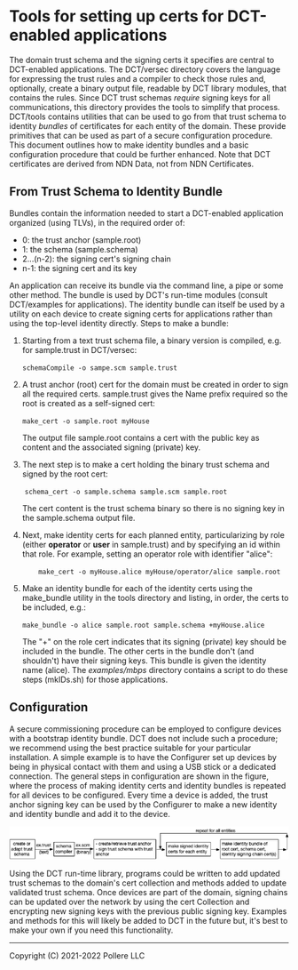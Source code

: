 # Tools for setting up certs for DCT-enabled applications

The domain trust schema and the signing certs it specifies are central to DCT-enabled applications. The DCT/versec directory covers the language for expressing the trust rules and a compiler to check those rules and, optionally, create a binary output file, readable by DCT library modules, that contains the rules. Since DCT trust schemas *require* signing keys for all communications, this directory provides the tools to simplify that process. DCT/tools contains utilities that can be used to go from that trust schema to identity *bundles* of certificates for each entity of the domain. These provide primitives that can be used as part of a secure configuration procedure. This document outlines how to make identity bundles and a basic configuration procedure that could be further enhanced. Note that DCT certificates are derived from NDN Data, not from NDN Certificates.

## From Trust Schema to Identity Bundle

Bundles contain the information needed to start a DCT-enabled application organized (using TLVs), in the required order of:

- 0: the trust anchor (sample.root)
- 1: the schema (sample.schema)
- 2...(n-2): the signing cert's signing chain
- n-1: the signing cert and its key

An application can receive its bundle via the command line, a pipe or some other method. The bundle is used by DCT's run-time modules (consult DCT/examples for applications). The identity bundle can itself be used by a utility on each device to create signing certs for applications rather than using the top-level identity directly. Steps to make a bundle:

1. Starting from a text trust schema file, a binary version is compiled, e.g. for sample.trust in DCT/versec:
  
    `schemaCompile -o sampe.scm sample.trust`

2. A trust anchor (root) cert for the domain must be created in order to sign all the required certs.  sample.trust  gives the Name prefix required so the root is created as a self-signed cert:
  
    `make_cert -o sample.root myHouse`
   
   The output file  sample.root contains a cert with the public key as content and the associated signing (private) key. 

3. The next step is to make a cert holding the binary trust schema and signed by the root cert: 
  
   ​    `schema_cert -o sample.schema sample.scm sample.root`
   
   The cert content is the trust schema binary so there is no signing key in the sample.schema output file. 

4. Next, make identity certs for each planned entity, particularizing by role (either **operator** or **user** in sample.trust) and by specifying an id within that role. For example, setting an operator role with identifier "alice":
  
    `    make_cert -o myHouse.alice myHouse/operator/alice sample.root`

5. Make an identity bundle for each of the identity certs using the make_bundle utility in the tools directory and listing, in order, the certs to be included, e.g.:
  
    `make_bundle -o alice sample.root sample.schema +myHouse.alice`
   
   The "+" on the role cert indicates that its signing (private) key should be included in the bundle. The other certs in the bundle don't (and shouldn't) have their signing keys. This bundle is given the identity name (alice). The *examples/mbps* directory contains a script to do these steps (mkIDs.sh) for those applications.

## Configuration

A secure commissioning procedure can be employed to configure devices with a bootstrap identity bundle. DCT does not include such a procedure; we recommend using the best practice suitable for your particular installation. A simple example is to have the Configurer set up devices by being in physical contact with them and using a USB stick or a dedicated connection. The general steps in configuration are shown in the figure, where the process of making identity certs and identity bundles is repeated for all devices to be configured. Every time a device is added, the trust anchor signing key can be used by the Configurer to make a new identity and identity bundle and add it to the device.

![config](config.png)

Using the DCT run-time library, programs could be written to add updated trust schemas to the domain's cert collection and methods added to update validated trust schema. Once devices are part of the domain, signing chains can be updated over the network by using the cert Collection and encrypting new signing keys with the previous public signing key. Examples and methods for this will likely be added to DCT in the future but, it's best to make your own if you need this functionality.

---

Copyright (C) 2021-2022 Pollere LLC
